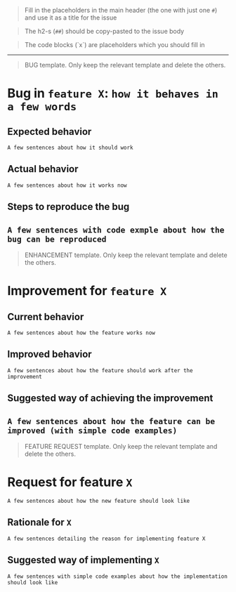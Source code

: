 > Fill in the placeholders in the main header (the one with just one `#`) and use it as a title for the issue

> The h2-s (`##`) should be copy-pasted to the issue body

> The code blocks (\`x\`) are placeholders which you should fill in

---

> BUG template. Only keep the relevant template and delete the others.

# Bug in `feature X`: `how it behaves in a few words`

## Expected behavior
`A few sentences about how it should work`

## Actual behavior
`A few sentences about how it works now`

## Steps to reproduce the bug
`A few sentences with code exmple about how the bug can be reproduced`
---

> ENHANCEMENT template. Only keep the relevant template and delete the others.

# Improvement for `feature X`

## Current behavior
`A few sentences about how the feature works now`

## Improved behavior
`A few sentences about how the feature should work after the improvement`

## Suggested way of achieving the improvement
`A few sentences about how the feature can be improved (with simple code examples)`
---

> FEATURE REQUEST template. Only keep the relevant template and delete the others.

# Request for feature `X`
`A few sentences about how the new feature should look like`

## Rationale for `X`
`A few sentences detailing the reason for implementing feature X`

## Suggested way of implementing `X`
`A few sentences with simple code examples about how the implementation should look like`
